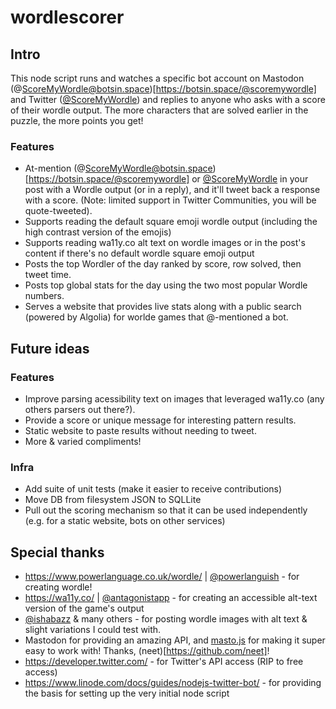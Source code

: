 # wordlescorer

## Intro
This node script runs and watches a specific bot account on Mastodon (@ScoreMyWordle@botsin.space)[https://botsin.space/@scoremywordle] and Twitter ([@ScoreMyWordle](https://twitter.com/ScoreMyWordle)) and replies to anyone who asks with a score of their wordle output. The more characters that are solved earlier in the puzzle, the more points you get!

### Features
* At-mention (@ScoreMyWordle@botsin.space)[https://botsin.space/@scoremywordle] or [@ScoreMyWordle](https://twitter.com/ScoreMyWordle) in your post with a Wordle output (or in a reply), and it'll tweet back a response with a score. (Note: limited support in Twitter Communities, you will be quote-tweeted).
* Supports reading the default square emoji wordle output (including the high contrast version of the emojis)
* Supports reading wa11y.co alt text on wordle images or in the post's content if there's no default wordle square emoji output
* Posts the top Wordler of the day ranked by score, row solved, then tweet time.
* Posts top global stats for the day using the two most popular Wordle numbers.
* Serves a website that provides live stats along with a public search (powered by Algolia) for worlde games that @-mentioned a bot.

## Future ideas

### Features
* Improve parsing acessibility text on images that leveraged wa11y.co (any others parsers out there?).
* Provide a score or unique message for interesting pattern results.
* Static website to paste results without needing to tweet.
* More & varied compliments!

### Infra
* Add suite of unit tests (make it easier to receive contributions)
* Move DB from filesystem JSON to SQLLite
* Pull out the scoring mechanism so that it can be used independently (e.g. for a static website, bots on other services)


## Special thanks
* https://www.powerlanguage.co.uk/wordle/ | [@powerlanguish](https://twitter.com/powerlanguish) - for creating wordle!
* https://wa11y.co/ | [@antagonistapp](https://twitter.com/antagonistapp) - for creating an accessible alt-text version of the game's output
* [@ishabazz](https://twitter.com/ishabazz) & many others - for posting wordle images with alt text & slight variations I could test with.
* Mastodon for providing an amazing API, and [masto.js](https://github.com/neet/masto.js) for making it super easy to work with! Thanks, (neet)[https://github.com/neet]!
* https://developer.twitter.com/ - for Twitter's API access (RIP to free access)
* https://www.linode.com/docs/guides/nodejs-twitter-bot/ - for providing the basis for setting up the very initial node script
